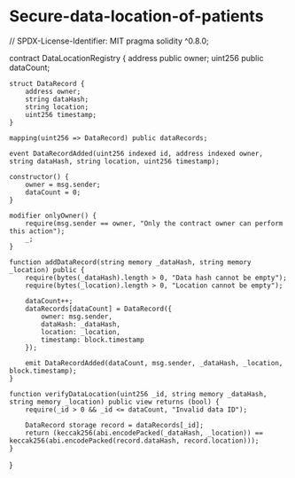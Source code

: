# Secure-data-location-of-patients
// SPDX-License-Identifier: MIT
pragma solidity ^0.8.0;

contract DataLocationRegistry {
    address public owner;
    uint256 public dataCount;

    struct DataRecord {
        address owner;
        string dataHash;
        string location;
        uint256 timestamp;
    }

    mapping(uint256 => DataRecord) public dataRecords;

    event DataRecordAdded(uint256 indexed id, address indexed owner, string dataHash, string location, uint256 timestamp);

    constructor() {
        owner = msg.sender;
        dataCount = 0;
    }

    modifier onlyOwner() {
        require(msg.sender == owner, "Only the contract owner can perform this action");
        _;
    }

    function addDataRecord(string memory _dataHash, string memory _location) public {
        require(bytes(_dataHash).length > 0, "Data hash cannot be empty");
        require(bytes(_location).length > 0, "Location cannot be empty");

        dataCount++;
        dataRecords[dataCount] = DataRecord({
            owner: msg.sender,
            dataHash: _dataHash,
            location: _location,
            timestamp: block.timestamp
        });

        emit DataRecordAdded(dataCount, msg.sender, _dataHash, _location, block.timestamp);
    }

    function verifyDataLocation(uint256 _id, string memory _dataHash, string memory _location) public view returns (bool) {
        require(_id > 0 && _id <= dataCount, "Invalid data ID");

        DataRecord storage record = dataRecords[_id];
        return (keccak256(abi.encodePacked(_dataHash, _location)) == keccak256(abi.encodePacked(record.dataHash, record.location)));
    }
}
